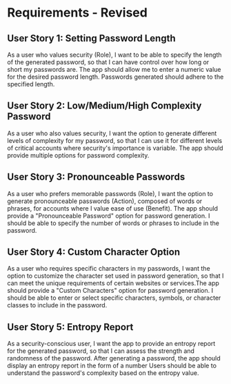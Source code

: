 # Requirements - Revised

## User Story 1: Setting Password Length
As a user who values security (Role), I want to be able to specify the length of the generated password, so that I can have control over how long or short my passwords are. The app should allow me to enter a numeric value for the desired password length. Passwords generated should adhere to the specified length.

## User Story 2: Low/Medium/High Complexity Password
As a user who also values security, I want the option to generate different levels of complexity for my password, so that I can use it for different levels of critical accounts where security's importance is variable. The app should provide multiple options for password complexity.

## User Story 3: Pronounceable Passwords
As a user who prefers memorable passwords (Role), I want the option to generate pronounceable passwords (Action), composed of words or phrases, for accounts where I value ease of use (Benefit). The app should provide a "Pronounceable Password" option for password generation. I should be able to specify the number of words or phrases to include in the password.

## User Story 4: Custom Character Option
As a user who requires specific characters in my passwords, I want the option to customize the character set used in password generation, so that I can meet the unique requirements of certain websites or services.The app should provide a "Custom Characters" option for password generation. I should be able to enter or select specific characters, symbols, or character classes to include in the password.

## User Story 5: Entropy Report
As a security-conscious user, I want the app to provide an entropy report for the generated password, so that I can assess the strength and randomness of the password. After generating a password, the app should display an entropy report in the form of a number Users should be able to understand the password's complexity based on the entropy value.